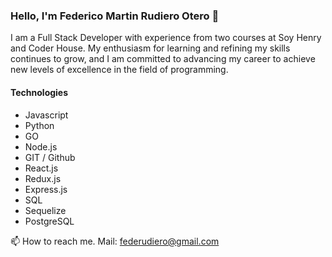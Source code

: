 
### Hello, I'm Federico Martin Rudiero Otero 👋 

I am a Full Stack Developer with experience from two courses at Soy Henry and Coder House. My enthusiasm for learning and refining my skills continues to grow, and I am committed to advancing my career to achieve new levels of excellence in the field of programming.

#### Technologies

- Javascript
- Python
- GO
- Node.js
- GIT / Github
- React.js
- Redux.js
- Express.js
- SQL
- Sequelize
- PostgreSQL


📫 How to reach me. Mail: federudiero@gmail.com

